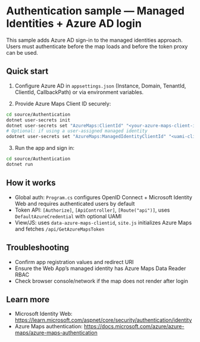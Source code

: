 # Authentication sample — Managed Identities + Azure AD login

This sample adds Azure AD sign-in to the managed identities approach. Users must authenticate before the map loads and before the token proxy can be used.

## Quick start

1) Configure Azure AD in `appsettings.json` (Instance, Domain, TenantId, ClientId, CallbackPath) or via environment variables.

2) Provide Azure Maps Client ID securely:

```bash
cd source/Authentication
dotnet user-secrets init
dotnet user-secrets set "AzureMaps:ClientId" "<your-azure-maps-client-id>"
# Optional: if using a user-assigned managed identity
odotnet user-secrets set "AzureMaps:ManagedIdentityClientId" "<uami-client-id>"
```

3) Run the app and sign in:

```bash
cd source/Authentication
dotnet run
```

## How it works
- Global auth: `Program.cs` configures OpenID Connect + Microsoft Identity Web and requires authenticated users by default
- Token API: `[Authorize]`, `[ApiController]`, `[Route("api")]`, uses `DefaultAzureCredential` with optional UAMI
- View/JS: uses `data-azure-maps-clientid`, `site.js` initializes Azure Maps and fetches `/api/GetAzureMapsToken`

## Troubleshooting
- Confirm app registration values and redirect URI
- Ensure the Web App’s managed identity has Azure Maps Data Reader RBAC
- Check browser console/network if the map does not render after login

## Learn more
- Microsoft Identity Web: https://learn.microsoft.com/aspnet/core/security/authentication/identity
- Azure Maps authentication: https://docs.microsoft.com/azure/azure-maps/azure-maps-authentication
